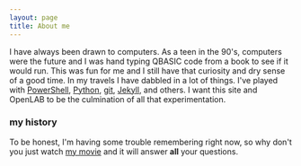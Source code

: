 ```yaml
---
layout: page
title: About me
---
```

I have always been drawn to computers. As a teen in the 90's, computers were the future and I was hand typing QBASIC code from a book to see if it would run. This was fun for me and I still have that curiosity and dry sense of a good time. In my travels I have dabbled in a lot of things. I've played with [PowerShell](https://github.com/williamson10/PowerShell), [Python](https://github.com/williamson10/pyGridWars), [git](https://github.com/williamson10), [Jekyll](https://github.com/williamson10/williamson10.github.io/), and others. I want this site and OpenLAB to be the culmination of all that experimentation. 

### my history

To be honest, I'm having some trouble remembering right now, so why don't you just watch [my movie](http://en.wikipedia.org/wiki/The_Princess_Bride_%28film%29) and it will answer **all** your questions.
